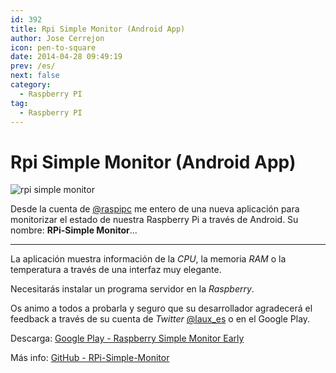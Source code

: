 ```yaml
---
id: 392
title: Rpi Simple Monitor (Android App)
author: Jose Cerrejon
icon: pen-to-square
date: 2014-04-28 09:49:19
prev: /es/
next: false
category:
  - Raspberry PI
tag:
  - Raspberry PI
---
```


# Rpi Simple Monitor (Android App)

![rpi simple monitor](/images/2014/04/rpisimplemonitor.jpg)

Desde la cuenta de [@raspipc](http://twitter.com/raspipc) me entero de una nueva aplicación para monitorizar el estado de nuestra Raspberry Pi a través de Android. Su nombre: **RPi-Simple Monitor**...

- - -
La aplicación muestra información de la *CPU*, la memoria *RAM* o la temperatura a través de una interfaz muy elegante.

Necesitarás instalar un programa servidor en la *Raspberry*.

Os animo a todos a probarla y seguro que su desarrollador agradecerá el feedback a través de su cuenta de *Twitter* [@laux_es](https://twitter.com/laux_es) o en el Google Play.

Descarga: [Google Play - Raspberry Simple Monitor Early](https://play.google.com/store/apps/details?id=com.rpimonitor.app)

Más info: [GitHub - RPi-Simple-Monitor](https://github.com/Angelmmiguel/RPi-Simple-Monitor)